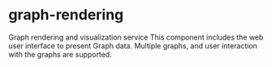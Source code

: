 # graph-rendering
Graph rendering and visualization service
This component includes the web user interface to present Graph data. Multiple graphs, and user interaction with the graphs are supported.
